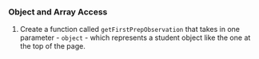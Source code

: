 ### Object and Array Access

1. Create a function called `getFirstPrepObservation` that takes in one parameter - `object` - which represents a student object like the one at the top of the page.